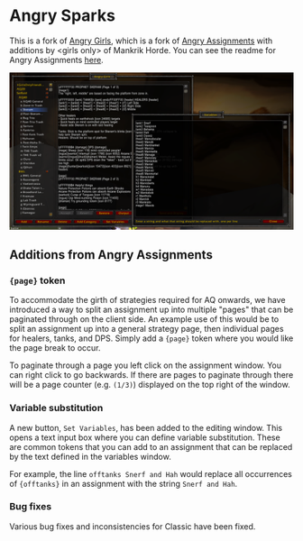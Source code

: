 # Angry Sparks

This is a fork of
[Angry Girls](https://www.curseforge.com/wow/addons/angry-girls),
which is a fork of [Angry Assignments](https://www.curseforge.com/wow/addons/angry-assignments)
with additions by &lt;girls only&gt; of Mankrik Horde.
You can see the readme for Angry Assignments [here](ANGRYASSIGN_README.md).

![UI](images/variables.png)

## Additions from Angry Assignments

### `{page}` token

To accommodate  the girth of strategies required for AQ onwards, we have introduced a way to split an assignment up into multiple "pages" that can be paginated through on the client side. An example use of this would be to split an assignment up into a general strategy page, then individual pages for healers, tanks, and DPS. Simply add a `{page}` token where you would like the page break to occur.

To paginate through a page you left click on the assignment window. You can right click to go backwards. If there are pages to paginate through there will be a page counter (e.g. `(1/3)`) displayed on the top right of the window.

### Variable substitution

A new button, `Set Variables`, has been added to the editing window. This opens a text input box where you can define variable substitution. These are common tokens that you can add to an assignment that can be replaced by the text defined in the variables window.

For example, the line `offtanks Snerf and Hah` would replace all occurrences of `{offtanks}` in an assignment with the string `Snerf and Hah`.

### Bug fixes

Various bug fixes and inconsistencies for Classic have been fixed.
